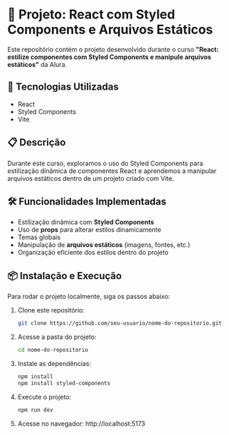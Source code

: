# 📌 Projeto: React com Styled Components e Arquivos Estáticos

Este repositório contém o projeto desenvolvido durante o curso **"React: estilize componentes com Styled Components e manipule arquivos estáticos"** da Alura.

## 🚀 Tecnologias Utilizadas
- React
- Styled Components
- Vite

## 📋 Descrição
Durante este curso, exploramos o uso do Styled Components para estilização dinâmica de componentes React e aprendemos a manipular arquivos estáticos dentro de um projeto criado com Vite.

## 🛠 Funcionalidades Implementadas
- Estilização dinâmica com **Styled Components**
- Uso de **props** para alterar estilos dinamicamente
- Temas globais 
- Manipulação de **arquivos estáticos** (imagens, fontes, etc.)
- Organização eficiente dos estilos dentro do projeto

## 📦 Instalação e Execução
Para rodar o projeto localmente, siga os passos abaixo:

1. Clone este repositório:
   ```bash
   git clone https://github.com/seu-usuario/nome-do-repositorio.git
2. Acesse a pasta do projeto:
   ```bash
   cd nome-do-repositorio
3. Instale as dependências:
   ```bash
   npm install
   npm install styled-components
4. Execute o projeto:
   ```bash
   npm run dev
5. Acesse no navegador: http://localhost:5173

##
